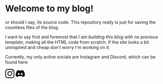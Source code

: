# Welcome to my blog!

or should I say, its source code. This repository really is just for saving the countless files of the blog.

I want to say first and foremost that _I am building this blog with no previous template_, making all the HTML code from scratch. If the site looks a bit uninspired and cheap don't worry I'm working on it.

Currently, my only active socials are Instagram and Discord, which can be found here:

<a href="https://instagram.com/matias_el_mesias">
<img alt="Instagram" width=30px src="./Images/SVGs/instagram.svg">
</a>

<a href=https://discord.com/users/260862578316673024>
<img alt="Discord" width=30px src="./Images/SVGs/discord.svg">
</a>